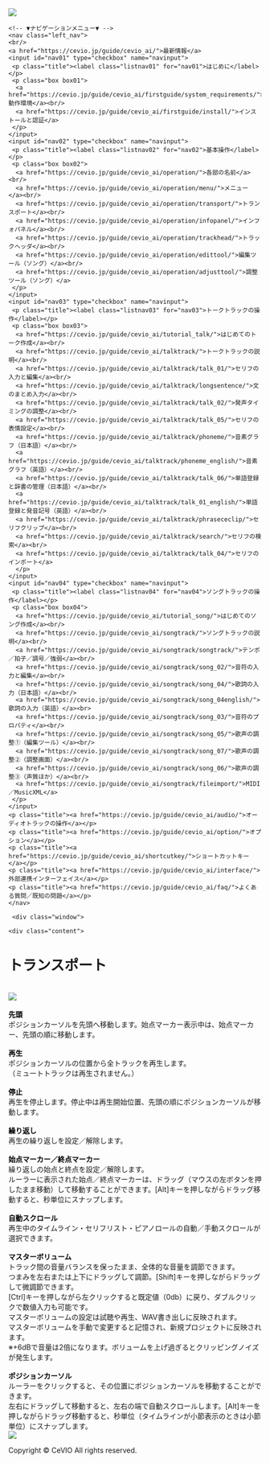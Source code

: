 <!doctype html>
<html>
<head>
   <meta charset="utf-8"/>
   <title>CeVIO AI ユーザーズガイド ┃ トランスポート</title>
   <link rel="stylesheet" href="../../css/style.css">
</head>

<body>
    <!-- ▼ヘッダー▼ -->
    <div class="header">
  <img src="https://cevio.jp/guide/cevio_ai/image/header_image_title.png">
</div>   <!-- ▲ヘッダー▲ -->
   
   <main class="main">

   <!-- ▼ナビゲーションメニュー▼ -->
    <!-- ▼ナビゲーションメニュー▼ -->
    <nav class="left_nav">
    <br/>
    <a href="https://cevio.jp/guide/cevio_ai/">最新情報</a>
    <input id="nav01" type="checkbox" name="navinput">
     <p class="title"><label class="listnav01" for="nav01">はじめに</label></p>
     <p class="box box01">
      <a href="https://cevio.jp/guide/cevio_ai/firstguide/system_requirements/">動作環境</a><br/>
      <a href="https://cevio.jp/guide/cevio_ai/firstguide/install/">インストールと認証</a>
     </p>
    </input>
    <input id="nav02" type="checkbox" name="navinput">
     <p class="title"><label class="listnav02" for="nav02">基本操作</label></p>
     <p class="box box02">
      <a href="https://cevio.jp/guide/cevio_ai/operation/">各部の名前</a><br/>
      <a href="https://cevio.jp/guide/cevio_ai/operation/menu/">メニュー</a><br/>
      <a href="https://cevio.jp/guide/cevio_ai/operation/transport/">トランスポート</a><br/>
      <a href="https://cevio.jp/guide/cevio_ai/operation/infopanel/">インフォパネル</a><br/>
      <a href="https://cevio.jp/guide/cevio_ai/operation/trackhead/">トラックヘッダ</a><br/>
      <a href="https://cevio.jp/guide/cevio_ai/operation/edittool/">編集ツール（ソング）</a><br/>
      <a href="https://cevio.jp/guide/cevio_ai/operation/adjusttool/">調整ツール（ソング）</a>
     </p>
    </input>
    <input id="nav03" type="checkbox" name="navinput">
     <p class="title"><label class="listnav03" for="nav03">トークトラックの操作</label></p>
     <p class="box box03">
      <a href="https://cevio.jp/guide/cevio_ai/tutorial_talk/">はじめてのトーク作成</a><br/>
      <a href="https://cevio.jp/guide/cevio_ai/talktrack/">トークトラックの説明</a><br/>
      <a href="https://cevio.jp/guide/cevio_ai/talktrack/talk_01/">セリフの入力と編集</a><br/>
      <a href="https://cevio.jp/guide/cevio_ai/talktrack/longsentence/">文のまとめ入力</a><br/>
      <a href="https://cevio.jp/guide/cevio_ai/talktrack/talk_02/">発声タイミングの調整</a><br/>
      <a href="https://cevio.jp/guide/cevio_ai/talktrack/talk_05/">セリフの表情設定</a><br/>
      <a href="https://cevio.jp/guide/cevio_ai/talktrack/phoneme/">音素グラフ（日本語）</a><br/>
      <a href="https://cevio.jp/guide/cevio_ai/talktrack/phoneme_english/">音素グラフ（英語）</a><br/>
      <a href="https://cevio.jp/guide/cevio_ai/talktrack/talk_06/">単語登録と辞書の管理（日本語）</a><br/>
      <a href="https://cevio.jp/guide/cevio_ai/talktrack/talk_01_english/">単語登録と発音記号（英語）</a><br/>
      <a href="https://cevio.jp/guide/cevio_ai/talktrack/phrasececlip/">セリフクリップ</a><br/>
      <a href="https://cevio.jp/guide/cevio_ai/talktrack/search/">セリフの検索</a><br/>
      <a href="https://cevio.jp/guide/cevio_ai/talktrack/talk_04/">セリフのインポート</a>
      </p>
    </input>
    <input id="nav04" type="checkbox" name="navinput">
     <p class="title"><label class="listnav04" for="nav04">ソングトラックの操作</label></p>
     <p class="box box04">
      <a href="https://cevio.jp/guide/cevio_ai/tutorial_song/">はじめてのソング作成</a><br/>
      <a href="https://cevio.jp/guide/cevio_ai/songtrack/">ソングトラックの説明</a><br/>
      <a href="https://cevio.jp/guide/cevio_ai/songtrack/songtrack/">テンポ／拍子／調号／強弱</a><br/>
      <a href="https://cevio.jp/guide/cevio_ai/songtrack/song_02/">音符の入力と編集</a><br/>
      <a href="https://cevio.jp/guide/cevio_ai/songtrack/song_04/">歌詞の入力（日本語）</a><br/>
      <a href="https://cevio.jp/guide/cevio_ai/songtrack/song_04english/">歌詞の入力（英語）</a><br>
      <a href="https://cevio.jp/guide/cevio_ai/songtrack/song_03/">音符のプロパティ</a><br/>
      <a href="https://cevio.jp/guide/cevio_ai/songtrack/song_05/">歌声の調整①（編集ツール）</a><br/>
      <a href="https://cevio.jp/guide/cevio_ai/songtrack/song_07/">歌声の調整②（調整画面）</a><br/>
      <a href="https://cevio.jp/guide/cevio_ai/songtrack/song_06/">歌声の調整③（声質ほか）</a><br/>
      <a href="https://cevio.jp/guide/cevio_ai/songtrack/fileimport/">MIDI／MusicXML</a>
     </p>
    </input>
    <p class="title"><a href="https://cevio.jp/guide/cevio_ai/audio/">オーディオトラックの操作</a></p>
    <p class="title"><a href="https://cevio.jp/guide/cevio_ai/option/">オプション</a></p>
    <p class="title"><a href="https://cevio.jp/guide/cevio_ai/shortcutkey/">ショートカットキー</a></p>
    <p class="title"><a href="https://cevio.jp/guide/cevio_ai/interface/">外部連携インターフェイス</a></p>
    <p class="title"><a href="https://cevio.jp/guide/cevio_ai/faq/">よくある質問／既知の問題</a></p>
    </nav>
<!-- ▲ナビゲーションメニュー▲ -->   <!-- ▲ナビゲーションメニュー▲ -->

     <div class="window">
   <!-- ▼コンテンツ要素▼ -->
    <div class="content">
<h1>トランスポート</h1>
<br/>
<div class="main_text">
<div><img src='../../image/ope_02_w.png' border='0'/></div>
<br/>
<font color='#000000'><b>先頭</b></font><br/>
ポジションカーソルを先頭へ移動します。始点マーカー表示中は、始点マーカー、先頭の順に移動します。<br/>
<br/>
<font color='#000000'><b>再生</b></font><br/>
ポジションカーソルの位置から全トラックを再生します。<br/>
（ミュートトラックは再生されません。）<br/>
<br/>
<font color='#000000'><b>停止</b></font><br/>
再生を停止します。停止中は再生開始位置、先頭の順にポジションカーソルが移動します。<br/>
<br/>
<font color='#000000'><b>繰り返し</b></font><br/>
再生の繰り返しを設定／解除します。<br/>
<br/>
<b><font color='#000000'>始点マーカー／終点マーカー</font></b><br/>
繰り返しの始点と終点を設定／解除します。<br/>
ルーラーに表示された始点／終点マーカーは、ドラッグ（マウスの左ボタンを押したまま移動）して移動することができます。[Alt]キーを押しながらドラッグ移動すると、秒単位にスナップします。<br/>
<br/>
<b><font color='#000000'>自動スクロール</font></b><br/>
再生中のタイムライン・セリフリスト・ピアノロールの自動／手動スクロールが選択できます。<br/>
<br/>
<b><font color='#000000'>マスターボリューム</font></b><br/>
トラック間の音量バランスを保ったまま、全体的な音量を調節できます。<br/>
つまみを左右または上下にドラッグして調節。[Shift]キーを押しながらドラッグして微調節できます。<br/>
[Ctrl]キーを押しながら左クリックすると既定値（0db）に戻り、ダブルクリックで数値入力も可能です。<br/>
マスターボリュームの設定は試聴や再生、WAV書き出しに反映されます。<br/>
マスターボリュームを手動で変更すると記憶され、新規プロジェクトに反映されます。<br/>
※+6dBで音量は2倍になります。ボリュームを上げ過ぎるとクリッピングノイズが発生します。<br/>
<br/>
<b><font color='#000000'>ポジションカーソル</font></b><br/>
ルーラーをクリックすると、その位置にポジションカーソルを移動することができます。<br/>
左右にドラッグして移動すると、左右の端で自動スクロールします。[Alt]キーを押しながらドラッグ移動すると、秒単位（タイムラインが小節表示のときは小節単位）にスナップします。

<div><img src='../../image/tp_02_w.png' border='0'/></div>

</div>
</div>
   <!-- ▲コンテンツ要素▲ -->
  </div>
  </main>
    
</body>

 <!-- ▼フッター▼ -->
  <div class="footer">
 <p>Copyright © CeVIO All rights reserved.</p>
</div>
 <!-- ▲フッター▲ -->
